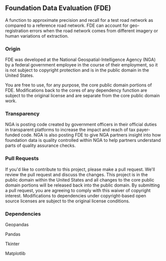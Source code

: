 ## Foundation Data Evaluation (FDE)
A function to approximate precision and recall for a test road network as compared to a reference road network. FDE can account for geo-registration errors when the road network comes from different imagery or human variations of extraction.

### Origin
FDE was developed at the National Geospatial-Intelligence Agency (NGA) by a federal government employee in the course of their employment, so it is not subject to copyright protection and is in the public domain in the United States. 

You are free to use, for any purpose, the core public domain portions of FDE. Modifications back to the cores of any dependency function are subject to the original license and are separate from the core public domain work. 

### Transparency
NGA is posting code created by government officers in their official duties in transparent platforms to increase the impact and reach of tax payer-funded code. NGA is also posting FDE to give NGA partners insight into how foundation data is quality controlled within NGA to help partners understand parts of quality assurance checks.

### Pull Requests
If you'd like to contribute to this project, please make a pull request. We'll review the pull request and discuss the changes. This project is in the public domain within the United States and all changes to the core public domain portions will be released back into the public domain. By submitting a pull request, you are agreeing to comply with this waiver of copyright interest. Modifications to dependencies under copyright-based open source licenses are subject to the original license conditions.

### Dependencies
Geopandas

Pandas

Tkinter

Matplotlib


